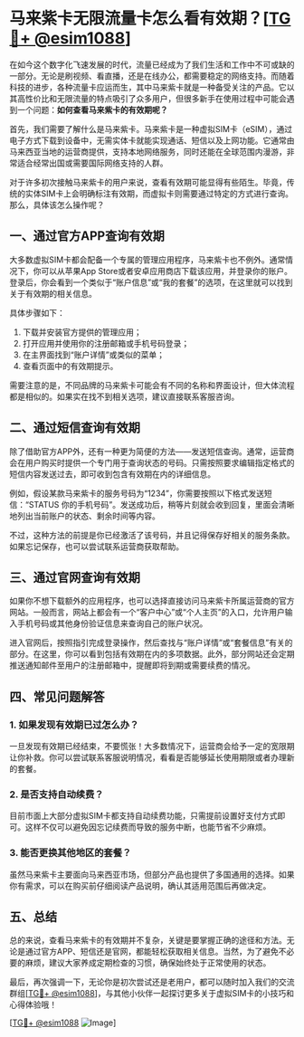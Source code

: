 # 马来紫卡无限流量卡怎么看有效期？[[TG💪+ @esim1088](https://t.me/s/esim1088)]

在如今这个数字化飞速发展的时代，流量已经成为了我们生活和工作中不可或缺的一部分。无论是刷视频、看直播，还是在线办公，都需要稳定的网络支持。而随着科技的进步，各种流量卡应运而生，其中马来紫卡就是一种备受关注的产品。它以其高性价比和无限流量的特点吸引了众多用户，但很多新手在使用过程中可能会遇到一个问题：**如何查看马来紫卡的有效期呢？**

首先，我们需要了解什么是马来紫卡。马来紫卡是一种虚拟SIM卡（eSIM），通过电子方式下载到设备中，无需实体卡就能实现通话、短信以及上网功能。它通常由马来西亚当地的运营商提供，支持本地网络服务，同时还能在全球范围内漫游，非常适合经常出国或需要国际网络支持的人群。

对于许多初次接触马来紫卡的用户来说，查看有效期可能显得有些陌生。毕竟，传统的实体SIM卡上会明确标注有效期，而虚拟卡则需要通过特定的方式进行查询。那么，具体该怎么操作呢？

## 一、通过官方APP查询有效期

大多数虚拟SIM卡都会配备一个专属的管理应用程序，马来紫卡也不例外。通常情况下，你可以从苹果App Store或者安卓应用商店下载该应用，并登录你的账户。登录后，你会看到一个类似于“账户信息”或“我的套餐”的选项，在这里就可以找到关于有效期的相关信息。

具体步骤如下：
1. 下载并安装官方提供的管理应用；
2. 打开应用并使用你的注册邮箱或手机号码登录；
3. 在主界面找到“账户详情”或类似的菜单；
4. 查看页面中的有效期提示。

需要注意的是，不同品牌的马来紫卡可能会有不同的名称和界面设计，但大体流程都是相似的。如果实在找不到相关选项，建议直接联系客服咨询。

## 二、通过短信查询有效期

除了借助官方APP外，还有一种更为简便的方法——发送短信查询。通常，运营商会在用户购买时提供一个专门用于查询状态的号码。只需按照要求编辑指定格式的短信内容发送过去，即可收到包含有效期在内的详细信息。

例如，假设某款马来紫卡的服务号码为“1234”，你需要按照以下格式发送短信：“STATUS 你的手机号码”。发送成功后，稍等片刻就会收到回复，里面会清晰地列出当前账户的状态、剩余时间等内容。

不过，这种方法的前提是你已经激活了该号码，并且记得保存好相关的服务条款。如果忘记保存，也可以尝试联系运营商获取帮助。

## 三、通过官网查询有效期

如果你不想下载额外的应用程序，也可以选择直接访问马来紫卡所属运营商的官方网站。一般而言，网站上都会有一个“客户中心”或“个人主页”的入口，允许用户输入手机号码或其他身份验证信息来查询自己的账户状况。

进入官网后，按照指引完成登录操作，然后查找与“账户详情”或“套餐信息”有关的部分。在这里，你可以看到包括有效期在内的多项数据。此外，部分网站还会定期推送通知邮件至用户的注册邮箱中，提醒即将到期或需要续费的情况。

## 四、常见问题解答

### 1. 如果发现有效期已过怎么办？
一旦发现有效期已经结束，不要慌张！大多数情况下，运营商会给予一定的宽限期让你补救。你可以尝试联系客服说明情况，看看是否能够延长使用期限或者办理新的套餐。

### 2. 是否支持自动续费？
目前市面上大部分虚拟SIM卡都支持自动续费功能，只需提前设置好支付方式即可。这样不仅可以避免因忘记续费而导致的服务中断，也能节省不少麻烦。

### 3. 能否更换其他地区的套餐？
虽然马来紫卡主要面向马来西亚市场，但部分产品也提供了多国通用的选择。如果你有需求，可以在购买前仔细阅读产品说明，确认其适用范围后再做决定。

## 五、总结

总的来说，查看马来紫卡的有效期并不复杂，关键是要掌握正确的途径和方法。无论是通过官方APP、短信还是官网，都能轻松获取相关信息。当然，为了避免不必要的麻烦，建议大家养成定期检查的习惯，确保始终处于正常使用的状态。

最后，再次强调一下，无论你是初次尝试还是老用户，都可以随时加入我们的交流群组[[TG💪+ @esim1088](https://t.me/s/esim1088)]，与其他小伙伴一起探讨更多关于虚拟SIM卡的小技巧和心得体验哦！

[[TG💪+ @esim1088](https://t.me/s/esim1088) ![Image](https://i.postimg.cc/4NQfJmqS/Snipaste-2025-05-13-00-14-12.png)]